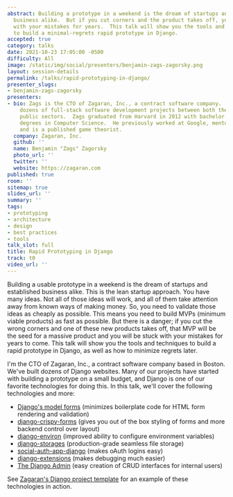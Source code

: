 ```yaml
---
abstract: Building a prototype in a weekend is the dream of startups and established
  business alike.  But if you cut corners and the product takes off, you will be stuck
  with your mistakes for years.  This talk will show you the tools and techniques
  to build a minimal-regrets rapid prototype in Django.
accepted: true
category: talks
date: 2021-10-23 17:05:00 -0500
difficulty: All
image: /static/img/social/presenters/benjamin-zags-zagorsky.png
layout: session-details
permalink: /talks/rapid-prototyping-in-django/
presenter_slugs:
- benjamin-zags-zagorsky
presenters:
- bio: Zags is the CTO of Zagaran, Inc., a contract software company.  He has led
    dozens of full-stack software development projects between both the private and
    public sectors.  Zags graduated from Harvard in 2012 with bachelor's and master's
    degrees in Computer Science.  He previously worked at Google, mentors for TechStars,
    and is a published game theorist.
  company: Zagaran, Inc.
  github: ''
  name: Benjamin "Zags" Zagorsky
  photo_url: ''
  twitter: ''
  website: https://zagaran.com
published: true
room: ''
sitemap: true
slides_url: ''
summary: ''
tags:
- prototyping
- architecture
- design
- best practices
- tools
talk_slot: full
title: Rapid Prototyping in Django
track: t0
video_url: ''
---
```


Building a usable prototype in a weekend is the dream of startups and established business alike.  This is the lean startup approach.  You have many ideas.  Not all of those ideas will work, and all of them take attention away from known ways of making money.  So, you need to validate those ideas as cheaply as possible.  This means you need to build MVPs (minimum viable products) as fast as possible.  But there is a danger; if you cut the wrong corners and one of these new products takes off, that MVP will be the seed for a massive product and you will be stuck with your mistakes for years to come.  This talk will show you the tools and techniques to build a rapid prototype in Django, as well as how to minimize regrets later.

I'm the CTO of Zagaran, Inc., a contract software company based in Boston.  We've built dozens of Django websites.  Many of our projects have started with building a prototype on a small budget, and Django is one of our favorite technologies for doing this.  In this talk, we'll cover the following technologies and more:
* [Django's model forms](https://docs.djangoproject.com/en/dev/topics/forms/modelforms/) (minimizes boilerplate code for HTML form rendering and validation)
* [django-crispy-forms](https://django-crispy-forms.readthedocs.io) (gives you out of the box styling of forms and more backend control over layout)
* [django-environ](https://django-environ.readthedocs.io) (improved ability to configure environment variables)
* [django-storages](https://django-storages.readthedocs.io) (production-grade seamless file storage)
* [social-auth-app-django](https://python-social-auth.readthedocs.io/en/latest/configuration/django.html) (makes oAuth logins easy)
* [django-extensions](https://django-extensions.readthedocs.io) (makes debugging much easier)
* [The Django Admin](https://docs.djangoproject.com/en/dev/ref/contrib/admin/) (easy creation of CRUD interfaces for internal users)

See [Zagaran's Django project template](https://github.com/zagaran/sample-django-app) for an example of these technologies in action.
